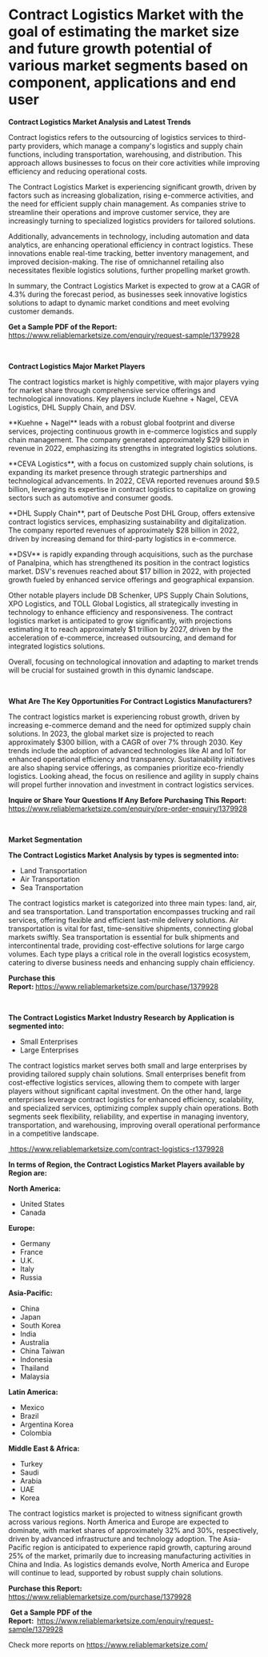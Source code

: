 <p><h1>Contract Logistics Market with the goal of estimating the market size and future growth potential of various market segments based on component, applications and end user</h1></p><p><strong>Contract Logistics Market Analysis and Latest Trends</strong></p>
<p><p>Contract logistics refers to the outsourcing of logistics services to third-party providers, which manage a company's logistics and supply chain functions, including transportation, warehousing, and distribution. This approach allows businesses to focus on their core activities while improving efficiency and reducing operational costs.</p><p>The Contract Logistics Market is experiencing significant growth, driven by factors such as increasing globalization, rising e-commerce activities, and the need for efficient supply chain management. As companies strive to streamline their operations and improve customer service, they are increasingly turning to specialized logistics providers for tailored solutions.</p><p>Additionally, advancements in technology, including automation and data analytics, are enhancing operational efficiency in contract logistics. These innovations enable real-time tracking, better inventory management, and improved decision-making. The rise of omnichannel retailing also necessitates flexible logistics solutions, further propelling market growth.</p><p>In summary, the Contract Logistics Market is expected to grow at a CAGR of 4.3% during the forecast period, as businesses seek innovative logistics solutions to adapt to dynamic market conditions and meet evolving customer demands.</p></p>
<p><strong>Get a Sample PDF of the Report:&nbsp;</strong> <a href="https://www.reliablemarketsize.com/enquiry/request-sample/1379928?utm_campaign=2526&utm_medium=2&utm_source=Github&utm_content=ia&utm_term=11032025&utm_id=contract-logistics">https://www.reliablemarketsize.com/enquiry/request-sample/1379928</a></p>
<p>&nbsp;</p>
<p><strong>Contract Logistics Major Market Players</strong></p>
<p><p>The contract logistics market is highly competitive, with major players vying for market share through comprehensive service offerings and technological innovations. Key players include Kuehne + Nagel, CEVA Logistics, DHL Supply Chain, and DSV.</p><p>**Kuehne + Nagel** leads with a robust global footprint and diverse services, projecting continuous growth in e-commerce logistics and supply chain management. The company generated approximately $29 billion in revenue in 2022, emphasizing its strengths in integrated logistics solutions.</p><p>**CEVA Logistics**, with a focus on customized supply chain solutions, is expanding its market presence through strategic partnerships and technological advancements. In 2022, CEVA reported revenues around $9.5 billion, leveraging its expertise in contract logistics to capitalize on growing sectors such as automotive and consumer goods.</p><p>**DHL Supply Chain**, part of Deutsche Post DHL Group, offers extensive contract logistics services, emphasizing sustainability and digitalization. The company reported revenues of approximately $28 billion in 2022, driven by increasing demand for third-party logistics in e-commerce.</p><p>**DSV** is rapidly expanding through acquisitions, such as the purchase of Panalpina, which has strengthened its position in the contract logistics market. DSV's revenues reached about $17 billion in 2022, with projected growth fueled by enhanced service offerings and geographical expansion.</p><p>Other notable players include DB Schenker, UPS Supply Chain Solutions, XPO Logistics, and TOLL Global Logistics, all strategically investing in technology to enhance efficiency and responsiveness. The contract logistics market is anticipated to grow significantly, with projections estimating it to reach approximately $1 trillion by 2027, driven by the acceleration of e-commerce, increased outsourcing, and demand for integrated logistics solutions. </p><p>Overall, focusing on technological innovation and adapting to market trends will be crucial for sustained growth in this dynamic landscape.</p></p>
<p>&nbsp;</p>
<p><strong>What Are The Key Opportunities For Contract Logistics Manufacturers?</strong></p>
<p><p>The contract logistics market is experiencing robust growth, driven by increasing e-commerce demand and the need for optimized supply chain solutions. In 2023, the global market size is projected to reach approximately $300 billion, with a CAGR of over 7% through 2030. Key trends include the adoption of advanced technologies like AI and IoT for enhanced operational efficiency and transparency. Sustainability initiatives are also shaping service offerings, as companies prioritize eco-friendly logistics. Looking ahead, the focus on resilience and agility in supply chains will propel further innovation and investment in contract logistics services.</p></p>
<p><strong>Inquire or Share Your Questions If Any Before Purchasing This Report:</strong> <a href="https://www.reliablemarketsize.com/enquiry/pre-order-enquiry/1379928?utm_campaign=2526&utm_medium=2&utm_source=Github&utm_content=ia&utm_term=11032025&utm_id=contract-logistics">https://www.reliablemarketsize.com/enquiry/pre-order-enquiry/1379928</a></p>
<p>&nbsp;</p>
<p><strong>Market Segmentation</strong></p>
<p><strong>The Contract Logistics Market Analysis by types is segmented into:</strong></p>
<p><ul><li>Land Transportation</li><li>Air Transportation</li><li>Sea Transportation</li></ul></p>
<p><p>The contract logistics market is categorized into three main types: land, air, and sea transportation. Land transportation encompasses trucking and rail services, offering flexible and efficient last-mile delivery solutions. Air transportation is vital for fast, time-sensitive shipments, connecting global markets swiftly. Sea transportation is essential for bulk shipments and intercontinental trade, providing cost-effective solutions for large cargo volumes. Each type plays a critical role in the overall logistics ecosystem, catering to diverse business needs and enhancing supply chain efficiency.</p></p>
<p><strong>Purchase this Report:&nbsp;</strong><a href="https://www.reliablemarketsize.com/purchase/1379928?utm_campaign=2526&utm_medium=2&utm_source=Github&utm_content=ia&utm_term=11032025&utm_id=contract-logistics">https://www.reliablemarketsize.com/purchase/1379928</a></p>
<p>&nbsp;</p>
<p><strong>The Contract Logistics Market Industry Research by Application is segmented into:</strong></p>
<p><ul><li>Small Enterprises</li><li>Large Enterprises</li></ul></p>
<p><p>The contract logistics market serves both small and large enterprises by providing tailored supply chain solutions. Small enterprises benefit from cost-effective logistics services, allowing them to compete with larger players without significant capital investment. On the other hand, large enterprises leverage contract logistics for enhanced efficiency, scalability, and specialized services, optimizing complex supply chain operations. Both segments seek flexibility, reliability, and expertise in managing inventory, transportation, and warehousing, improving overall operational performance in a competitive landscape.</p></p>
<p><a href="https://www.reliablemarketsize.com/contract-logistics-r1379928?utm_campaign=2526&utm_medium=2&utm_source=Github&utm_content=ia&utm_term=11032025&utm_id=contract-logistics">&nbsp;https://www.reliablemarketsize.com/contract-logistics-r1379928</a></p>
<p><strong>In terms of Region, the Contract Logistics Market Players available by Region are:</strong></p>
<p>
    <p> <strong> North America: </strong>
        <ul>
            <li>United States</li>
            <li>Canada</li>
        </ul>
        </p> 
    <p> <strong> Europe: </strong>
        <ul>
            <li>Germany</li>
            <li>France</li>
            <li>U.K.</li>
            <li>Italy</li>
            <li>Russia</li>
        </ul>
        </p> 
    <p> <strong> Asia-Pacific: </strong>
        <ul>
            <li>China</li>
            <li>Japan</li>
            <li>South Korea</li>
            <li>India</li>
            <li>Australia</li>
            <li>China Taiwan</li>
            <li>Indonesia</li>
            <li>Thailand</li>
            <li>Malaysia</li>
        </ul>
        </p> 
    <p> <strong> Latin America: </strong>
        <ul>
            <li>Mexico</li>
            <li>Brazil</li>
            <li>Argentina Korea</li>
            <li>Colombia</li>
        </ul>
        </p> 
    <p> <strong> Middle East & Africa: </strong>
        <ul>
            <li>Turkey</li>
            <li>Saudi</li>
            <li>Arabia</li>
            <li>UAE</li>
            <li>Korea</li>
        </ul>
    </p>
    </p>
<p><p>The contract logistics market is projected to witness significant growth across various regions. North America and Europe are expected to dominate, with market shares of approximately 32% and 30%, respectively, driven by advanced infrastructure and technology adoption. The Asia-Pacific region is anticipated to experience rapid growth, capturing around 25% of the market, primarily due to increasing manufacturing activities in China and India. As logistics demands evolve, North America and Europe will continue to lead, supported by robust supply chain solutions.</p></p>
<p><strong>Purchase this Report: </strong><a href="https://www.reliablemarketsize.com/purchase/1379928?utm_campaign=2526&utm_medium=2&utm_source=Github&utm_content=ia&utm_term=11032025&utm_id=contract-logistics">https://www.reliablemarketsize.com/purchase/1379928</a></p>
<p>&nbsp;<strong>Get a Sample PDF of the Report:&nbsp;&nbsp;</strong><a href="https://www.reliablemarketsize.com/enquiry/request-sample/1379928?utm_campaign=2526&utm_medium=2&utm_source=Github&utm_content=ia&utm_term=11032025&utm_id=contract-logistics">https://www.reliablemarketsize.com/enquiry/request-sample/1379928</a></p>
<p><strong></strong></p>
<p>Check more reports on <a href="https://www.reliablemarketsize.com/?utm_campaign=2526&utm_medium=2&utm_source=Github&utm_content=ia&utm_term=11032025&utm_id=contract-logistics">https://www.reliablemarketsize.com/</a></p>